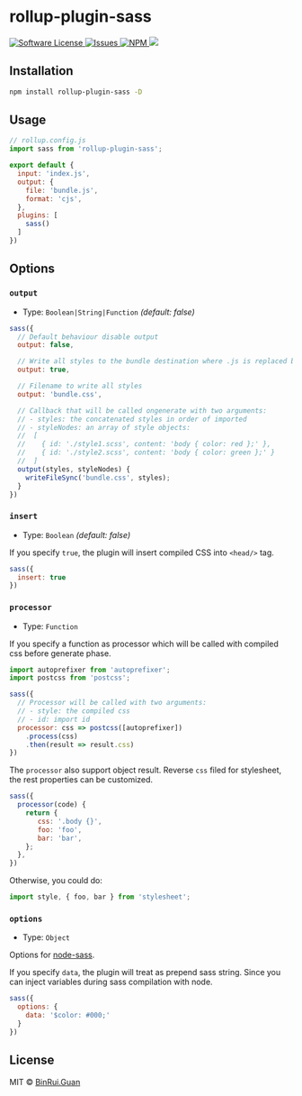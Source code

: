 rollup-plugin-sass
=====

<p>
    <a href="LICENSE">
        <img src="https://img.shields.io/badge/license-MIT-brightgreen.svg" alt="Software License" />
    </a>
    <a href="https://github.com/differui/rollup-plugin-sass/issues">
        <img src="https://img.shields.io/github/issues/differui/rollup-plugin-sass.svg" alt="Issues" />
    </a>
    <a href="https://npmjs.org/package/rollup-plugin-sass">
        <img src="https://img.shields.io/npm/v/rollup-plugin-sass.svg?style=flat-squar" alt="NPM" />
    </a>
    <a href="https://travis-ci.org/differui/rollup-plugin-sass">
        <img src="https://travis-ci.org/differui/rollup-plugin-sass.svg?branch=master" />
    </a>
</p>

## Installation

```bash
npm install rollup-plugin-sass -D
```

## Usage

```js
// rollup.config.js
import sass from 'rollup-plugin-sass';

export default {
  input: 'index.js',
  output: {
    file: 'bundle.js',
    format: 'cjs',
  },
  plugins: [
    sass()
  ]
})
```

## Options

### `output`

+ Type: `Boolean|String|Function` _(default: false)_

```js
sass({
  // Default behaviour disable output
  output: false,

  // Write all styles to the bundle destination where .js is replaced by .css
  output: true,

  // Filename to write all styles
  output: 'bundle.css',

  // Callback that will be called ongenerate with two arguments:
  // - styles: the concatenated styles in order of imported
  // - styleNodes: an array of style objects:
  //  [
  //    { id: './style1.scss', content: 'body { color: red };' },
  //    { id: './style2.scss', content: 'body { color: green };' }
  //  ]
  output(styles, styleNodes) {
    writeFileSync('bundle.css', styles);
  }
})
```

### `insert`

+ Type: `Boolean` _(default: false)_

If you specify `true`, the plugin will insert compiled CSS into `<head/>` tag.

```js
sass({
  insert: true
})
```

### `processor`

+ Type: `Function`

If you specify a function as processor which will be called with compiled css before generate phase.

```js
import autoprefixer from 'autoprefixer';
import postcss from 'postcss';

sass({
  // Processor will be called with two arguments:
  // - style: the compiled css
  // - id: import id
  processor: css => postcss([autoprefixer])
    .process(css)
    .then(result => result.css)
})
```

The `processor` also support object result. Reverse `css` filed for stylesheet, the rest properties can be customized.

```js
sass({
  processor(code) {
    return {
       css: '.body {}',
       foo: 'foo',
       bar: 'bar',
    };
  },
})
```

Otherwise, you could do:

```js
import style, { foo, bar } from 'stylesheet';
```

### `options`

+ Type: `Object`

Options for [node-sass](https://github.com/sass/node-sass#options).

If you specify `data`, the plugin will treat as prepend sass string.
Since you can inject variables during sass compilation with node.

```js
sass({
  options: {
    data: '$color: #000;'
  }
})
```

## License

MIT &copy; [BinRui.Guan](mailto:differui@gmail.com)
